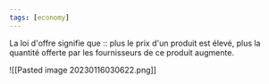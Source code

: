 ```yaml
---
tags: [economy] 
---
```


La loi d'offre signifie que :: plus le prix d'un produit est élevé, plus la quantité offerte par les fournisseurs de ce produit augmente.
<!--SR:!2023-04-18,41,290-->
![[Pasted image 20230116030622.png]]